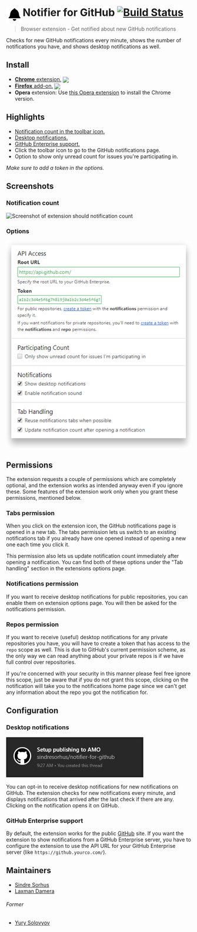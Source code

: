 # <img src="source/icon.png" width="45" align="left"> Notifier for GitHub [![Build Status](https://travis-ci.org/sindresorhus/notifier-for-github.svg?branch=master)](https://travis-ci.org/sindresorhus/notifier-for-github)

[link-cws]: https://chrome.google.com/webstore/detail/notifier-for-github/lmjdlojahmbbcodnpecnjnmlddbkjhnn "Version published on Chrome Web Store"
[link-amo]: https://addons.mozilla.org/en-US/firefox/addon/notifier-for-github/ "Version published on Mozilla Add-ons"

> Browser extension - Get notified about new GitHub notifications

Checks for new GitHub notifications every minute, shows the number of notifications you have, and shows desktop notifications as well.


## Install

- [**Chrome** extension.][link-cws] [<img valign="middle" src="https://img.shields.io/chrome-web-store/v/lmjdlojahmbbcodnpecnjnmlddbkjhnn.svg?label=%20">][link-cws]
- [**Firefox** add-on.][link-amo] [<img valign="middle" src="https://img.shields.io/amo/v/notifier-for-github.svg?label=%20">][link-amo]
- **Opera** extension: Use [this Opera extension](https://addons.opera.com/en/extensions/details/download-chrome-extension-9/) to install the Chrome version.


## Highlights

- [Notification count in the toolbar icon.](#notification-count)
- [Desktop notifications.](#desktop-notifications)
- [GitHub Enterprise support.](#github-enterprise-support)
- Click the toolbar icon to go to the GitHub notifications page.
- Option to show only unread count for issues you're participating in.

*Make sure to add a token in the options.*


## Screenshots

### Notification count
![Screenshot of extension should notification count](media/screenshot.png)

### Options
![Options page for Notifier for GitHub](media/screenshot-options.png)


## Permissions

The extension requests a couple of permissions which are completely optional, and the extension works as intended anyway even if you ignore these. Some features of the extension work only when you grant these permissions, mentioned below.

### Tabs permission

When you click on the extension icon, the GitHub notifications page is opened in a new tab. The tabs permission lets us switch to an existing notifications tab if you already have one opened instead of opening a new one each time you click it.

This permission also lets us update notification count immediately after opening a notification. You can find both of these options under the "Tab handling" section in the extensions options page.

### Notifications permission

If you want to receive desktop notifications for public repositories, you can enable them on extension options page. You will then be asked for the notifications permission.

### Repos permission

If you want to receive (useful) desktop notifications for any private repositories you have, you will have to create a token that has access to the `repo` scope as well. This is due to GitHub's current permission scheme, as the only way we can read anything about your private repos is if we have full control over repositories.

If you're concerned with your security in this manner please feel free ignore this scope, just be aware that if you do not grant this scope, clicking on the notification will take you to the notifications home page since we can't get any information about the repo you got the notification for.


## Configuration

### Desktop notifications

![Notification from Notifier for GitHub extension](media/screenshot-notification.png)

You can opt-in to receive desktop notifications for new notifications on GitHub. The extension checks for new notifications every minute, and displays notifications that arrived after the last check if there are any. Clicking on the notification opens it on GitHub.

### GitHub Enterprise support

By default, the extension works for the public [GitHub](https://github.com) site. If you want the extension to show notifications from a GitHub Enterprise server, you have to configure the extension to use the API URL for your GitHub Enterprise server (like `https://github.yourco.com/`).


## Maintainers

- [Sindre Sorhus](https://github.com/sindresorhus)
- [Laxman Damera](https://github.com/notlmn)

###### Former

- [Yury Solovyov](https://github.com/YurySolovyov)
